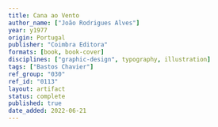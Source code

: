 ```yaml
---
title: Cana ao Vento
author_name: ["João Rodrigues Alves"]
year: y1977
origin: Portugal
publisher: "Coimbra Editora"
formats: [book, book-cover]
disciplines: ["graphic-design", typography, illustration]
tags: ["Bastos Chavier"]
ref_group: "030"
ref_id: "0113"
layout: artifact
status: complete
published: true
date_added: 2022-06-21
---
```

